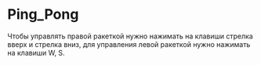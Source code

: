 # Ping_Pong
Чтобы управлять правой ракеткой нужно нажимать на клавиши стрелка вверх и стрелка вниз, для управления левой ракеткой нужно нажимать на клавиши W, S.
